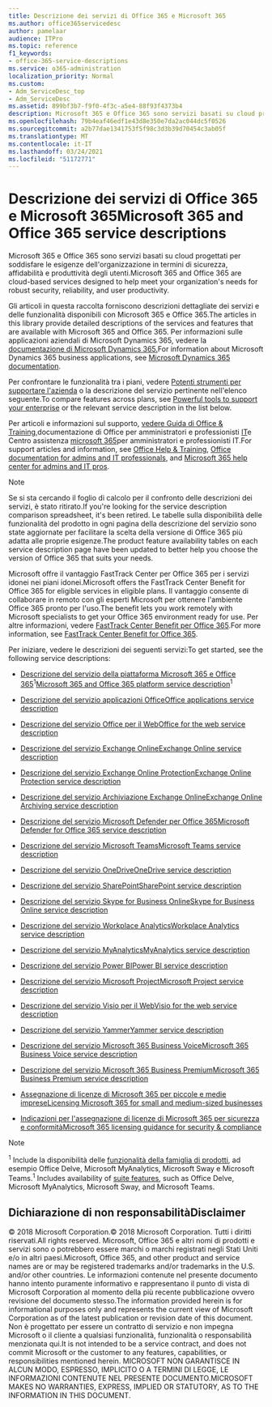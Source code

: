 ```yaml
---
title: Descrizione dei servizi di Office 365 e Microsoft 365
ms.author: office365servicedesc
author: pamelaar
audience: ITPro
ms.topic: reference
f1_keywords:
- office-365-service-descriptions
ms.service: o365-administration
localization_priority: Normal
ms.custom:
- Adm_ServiceDesc_top
- Adm_ServiceDesc
ms.assetid: 899bf3b7-f9f0-4f3c-a5e4-88f93f4373b4
description: Microsoft 365 e Office 365 sono servizi basati su cloud progettati per soddisfare le esigenze dell'organizzazione in termini di sicurezza, affidabilità e produttività degli utenti.
ms.openlocfilehash: 79b4eaf46edf1e43d8e350e7da2ac044dc5f0526
ms.sourcegitcommit: a2b77dae1341753f5f98c3d3b39d70454c3ab05f
ms.translationtype: MT
ms.contentlocale: it-IT
ms.lasthandoff: 03/24/2021
ms.locfileid: "51172771"
---
```

# <a name="microsoft-365-and-office-365-service-descriptions"></a><span data-ttu-id="0c997-103">Descrizione dei servizi di Office 365 e Microsoft 365</span><span class="sxs-lookup"><span data-stu-id="0c997-103">Microsoft 365 and Office 365 service descriptions</span></span> 

<span data-ttu-id="0c997-104">Microsoft 365 e Office 365 sono servizi basati su cloud progettati per soddisfare le esigenze dell'organizzazione in termini di sicurezza, affidabilità e produttività degli utenti.</span><span class="sxs-lookup"><span data-stu-id="0c997-104">Microsoft 365 and Office 365 are cloud-based services designed to help meet your organization's needs for robust security, reliability, and user productivity.</span></span> 
  
<span data-ttu-id="0c997-105">Gli articoli in questa raccolta forniscono descrizioni dettagliate dei servizi e delle funzionalità disponibili con Microsoft 365 e Office 365.</span><span class="sxs-lookup"><span data-stu-id="0c997-105">The articles in this library provide detailed descriptions of the services and features that are available with Microsoft 365 and Office 365.</span></span> <span data-ttu-id="0c997-106">Per informazioni sulle applicazioni aziendali di Microsoft Dynamics 365, vedere la [documentazione di Microsoft Dynamics 365.](/dynamics365/)</span><span class="sxs-lookup"><span data-stu-id="0c997-106">For information about Microsoft Dynamics 365 business applications, see [Microsoft Dynamics 365 documentation](/dynamics365/).</span></span>

<span data-ttu-id="0c997-107">Per confrontare le funzionalità tra i piani, vedere [Potenti strumenti per supportare l'azienda](https://go.microsoft.com/fwlink/?LinkID=799177&amp;clcid=0x409) o la descrizione del servizio pertinente nell'elenco seguente.</span><span class="sxs-lookup"><span data-stu-id="0c997-107">To compare features across plans, see [Powerful tools to support your enterprise](https://go.microsoft.com/fwlink/?LinkID=799177&amp;clcid=0x409) or the relevant service description in the list below.</span></span> 
  
<span data-ttu-id="0c997-108">Per articoli e informazioni sul supporto, [vedere Guida di Office & Training,](https://support.office.com/)documentazione di Office per amministratori e professionisti [IT](/office/)e Centro assistenza [microsoft 365](/microsoft-365/)per amministratori e professionisti IT.</span><span class="sxs-lookup"><span data-stu-id="0c997-108">For support articles and information, see [Office Help & Training](https://support.office.com/), [Office documentation for admins and IT professionals](/office/), and [Microsoft 365 help center for admins and IT pros](/microsoft-365/).</span></span>
  
> [!NOTE]
> <span data-ttu-id="0c997-109">Se si sta cercando il foglio di calcolo per il confronto delle descrizioni dei servizi, è stato ritirato.</span><span class="sxs-lookup"><span data-stu-id="0c997-109">If you're looking for the service description comparison spreadsheet, it's been retired.</span></span> <span data-ttu-id="0c997-110">Le tabelle sulla disponibilità delle funzionalità del prodotto in ogni pagina della descrizione del servizio sono state aggiornate per facilitare la scelta della versione di Office 365 più adatta alle proprie esigenze.</span><span class="sxs-lookup"><span data-stu-id="0c997-110">The product feature availability tables on each service description page have been updated to better help you choose the version of Office 365 that suits your needs.</span></span> 
  
<span data-ttu-id="0c997-111">Microsoft offre il vantaggio FastTrack Center per Office 365 per i servizi idonei nei piani idonei.</span><span class="sxs-lookup"><span data-stu-id="0c997-111">Microsoft offers the FastTrack Center Benefit for Office 365 for eligible services in eligible plans.</span></span> <span data-ttu-id="0c997-112">Il vantaggio consente di collaborare in remoto con gli esperti Microsoft per ottenere l'ambiente Office 365 pronto per l'uso.</span><span class="sxs-lookup"><span data-stu-id="0c997-112">The benefit lets you work remotely with Microsoft specialists to get your Office 365 environment ready for use.</span></span> <span data-ttu-id="0c997-113">Per altre informazioni, vedere [FastTrack Center Benefit per Office 365](/fasttrack/O365-fasttrack-benefit-for-office-365).</span><span class="sxs-lookup"><span data-stu-id="0c997-113">For more information, see [FastTrack Center Benefit for Office 365](/fasttrack/O365-fasttrack-benefit-for-office-365).</span></span>
  
<span data-ttu-id="0c997-114">Per iniziare, vedere le descrizioni dei seguenti servizi:</span><span class="sxs-lookup"><span data-stu-id="0c997-114">To get started, see the following service descriptions:</span></span>
  
- <span data-ttu-id="0c997-115">[Descrizione del servizio della piattaforma Microsoft 365 e Office 365](office-365-platform-service-description/office-365-platform-service-description.md)<sup>1</sup></span><span class="sxs-lookup"><span data-stu-id="0c997-115">[Microsoft 365 and Office 365 platform service description](office-365-platform-service-description/office-365-platform-service-description.md)<sup>1</sup></span></span>

- [<span data-ttu-id="0c997-116">Descrizione del servizio applicazioni Office</span><span class="sxs-lookup"><span data-stu-id="0c997-116">Office applications service description</span></span>](office-applications-service-description/office-applications-service-description.md)

- [<span data-ttu-id="0c997-117">Descrizione del servizio Office per il Web</span><span class="sxs-lookup"><span data-stu-id="0c997-117">Office for the web service description</span></span>](office-online-service-description/office-online-service-description.md)

- [<span data-ttu-id="0c997-118">Descrizione del servizio Exchange Online</span><span class="sxs-lookup"><span data-stu-id="0c997-118">Exchange Online service description</span></span>](exchange-online-service-description/exchange-online-service-description.md)

- [<span data-ttu-id="0c997-119">Descrizione del servizio Exchange Online Protection</span><span class="sxs-lookup"><span data-stu-id="0c997-119">Exchange Online Protection service description</span></span>](exchange-online-protection-service-description/exchange-online-protection-service-description.md)

- [<span data-ttu-id="0c997-120">Descrizione del servizio Archiviazione Exchange Online</span><span class="sxs-lookup"><span data-stu-id="0c997-120">Exchange Online Archiving service description</span></span>](exchange-online-archiving-service-description/exchange-online-archiving-service-description.md)

- [<span data-ttu-id="0c997-121">Descrizione del servizio Microsoft Defender per Office 365</span><span class="sxs-lookup"><span data-stu-id="0c997-121">Microsoft Defender for Office 365 service description</span></span>](office-365-advanced-threat-protection-service-description.md)

- [<span data-ttu-id="0c997-122">Descrizione del servizio Microsoft Teams</span><span class="sxs-lookup"><span data-stu-id="0c997-122">Microsoft Teams service description</span></span>](teams-service-description.md)

- [<span data-ttu-id="0c997-123">Descrizione del servizio OneDrive</span><span class="sxs-lookup"><span data-stu-id="0c997-123">OneDrive service description</span></span>](onedrive-for-business-service-description.md)

- [<span data-ttu-id="0c997-124">Descrizione del servizio SharePoint</span><span class="sxs-lookup"><span data-stu-id="0c997-124">SharePoint service description</span></span>](sharepoint-online-service-description/sharepoint-online-service-description.md)

- [<span data-ttu-id="0c997-125">Descrizione del servizio Skype for Business Online</span><span class="sxs-lookup"><span data-stu-id="0c997-125">Skype for Business Online service description</span></span>](skype-for-business-online-service-description/skype-for-business-online-service-description.md)

- [<span data-ttu-id="0c997-126">Descrizione del servizio Workplace Analytics</span><span class="sxs-lookup"><span data-stu-id="0c997-126">Workplace Analytics service description</span></span>](workplace-analytics-service-description.md)

- [<span data-ttu-id="0c997-127">Descrizione del servizio MyAnalytics</span><span class="sxs-lookup"><span data-stu-id="0c997-127">MyAnalytics service description</span></span>](mya-service-description.md)

- [<span data-ttu-id="0c997-128">Descrizione del servizio Power BI</span><span class="sxs-lookup"><span data-stu-id="0c997-128">Power BI service description</span></span>](power-bi-service-description.md)

- [<span data-ttu-id="0c997-129">Descrizione del servizio Microsoft Project</span><span class="sxs-lookup"><span data-stu-id="0c997-129">Microsoft Project service description</span></span>](project-online-service-description/project-online-service-description.md)

- [<span data-ttu-id="0c997-130">Descrizione del servizio Visio per il Web</span><span class="sxs-lookup"><span data-stu-id="0c997-130">Visio for the web service description</span></span>](visio-online-service-description/visio-online-service-description.md)

- [<span data-ttu-id="0c997-131">Descrizione del servizio Yammer</span><span class="sxs-lookup"><span data-stu-id="0c997-131">Yammer service description</span></span>](yammer-service-description/yammer-service-description.md)

- [<span data-ttu-id="0c997-132">Descrizione del servizio Microsoft 365 Business Voice</span><span class="sxs-lookup"><span data-stu-id="0c997-132">Microsoft 365 Business Voice service description</span></span>](microsoft-365-business-voice-service-description.md)

- [<span data-ttu-id="0c997-133">Descrizione del servizio Microsoft 365 Business Premium</span><span class="sxs-lookup"><span data-stu-id="0c997-133">Microsoft 365 Business Premium service description</span></span>](microsoft-365-service-descriptions/microsoft-365-business-service-description.md)

- [<span data-ttu-id="0c997-134">Assegnazione di licenze di Microsoft 365 per piccole e medie imprese</span><span class="sxs-lookup"><span data-stu-id="0c997-134">Licensing Microsoft 365 for small and medium-sized businesses</span></span>](microsoft-365-service-descriptions/licensing-microsoft-365-in-smb.md)

- [<span data-ttu-id="0c997-135">Indicazioni per l'assegnazione di licenze di Microsoft 365 per sicurezza e conformità</span><span class="sxs-lookup"><span data-stu-id="0c997-135">Microsoft 365 licensing guidance for security & compliance</span></span>](microsoft-365-service-descriptions/microsoft-365-tenantlevel-services-licensing-guidance/microsoft-365-security-compliance-licensing-guidance.md)


> [!NOTE]
> <span data-ttu-id="0c997-136"><sup>1</sup> Include la disponibilità delle [funzionalità della famiglia di prodotti](./office-365-platform-service-description/office-365-suite-features.md), ad esempio Office Delve, Microsoft MyAnalytics, Microsoft Sway e Microsoft Teams.</span><span class="sxs-lookup"><span data-stu-id="0c997-136"><sup>1</sup> Includes availability of [suite features](./office-365-platform-service-description/office-365-suite-features.md), such as Office Delve, Microsoft MyAnalytics, Microsoft Sway, and Microsoft Teams.</span></span>
  
## <a name="disclaimer"></a><span data-ttu-id="0c997-137">Dichiarazione di non responsabilità</span><span class="sxs-lookup"><span data-stu-id="0c997-137">Disclaimer</span></span>

<span data-ttu-id="0c997-138">&copy; 2018 Microsoft Corporation.</span><span class="sxs-lookup"><span data-stu-id="0c997-138">&copy; 2018 Microsoft Corporation.</span></span> <span data-ttu-id="0c997-139">Tutti i diritti riservati.</span><span class="sxs-lookup"><span data-stu-id="0c997-139">All rights reserved.</span></span> <span data-ttu-id="0c997-140">Microsoft, Office 365 e altri nomi di prodotti e servizi sono o potrebbero essere marchi o marchi registrati negli Stati Uniti e/o in altri paesi.</span><span class="sxs-lookup"><span data-stu-id="0c997-140">Microsoft, Office 365, and other product and service names are or may be registered trademarks and/or trademarks in the U.S. and/or other countries.</span></span> <span data-ttu-id="0c997-141">Le informazioni contenute nel presente documento hanno intento puramente informativo e rappresentano il punto di vista di Microsoft Corporation al momento della più recente pubblicazione ovvero revisione del documento stesso.</span><span class="sxs-lookup"><span data-stu-id="0c997-141">The information provided herein is for informational purposes only and represents the current view of Microsoft Corporation as of the latest publication or revision date of this document.</span></span> <span data-ttu-id="0c997-142">Non è progettato per essere un contratto di servizio e non impegna Microsoft o il cliente a qualsiasi funzionalità, funzionalità o responsabilità menzionata qui.</span><span class="sxs-lookup"><span data-stu-id="0c997-142">It is not intended to be a service contract, and does not commit Microsoft or the customer to any features, capabilities, or responsibilities mentioned herein.</span></span> <span data-ttu-id="0c997-143">MICROSOFT NON GARANTISCE IN ALCUN MODO, ESPRESSO, IMPLICITO O A TERMINI DI LEGGE, LE INFORMAZIONI CONTENUTE NEL PRESENTE DOCUMENTO.</span><span class="sxs-lookup"><span data-stu-id="0c997-143">MICROSOFT MAKES NO WARRANTIES, EXPRESS, IMPLIED OR STATUTORY, AS TO THE INFORMATION IN THIS DOCUMENT.</span></span>
